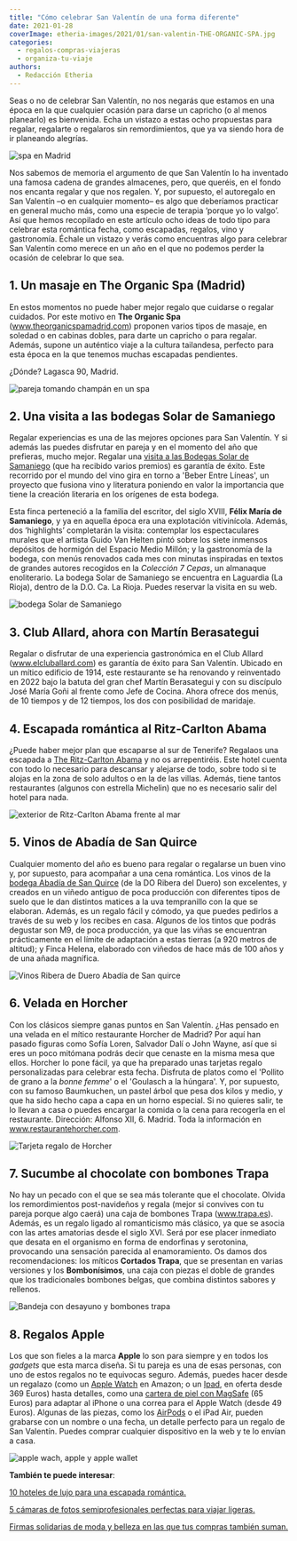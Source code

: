```yaml
---
title: "Cómo celebrar San Valentín de una forma diferente"
date: 2021-01-28
coverImage: etheria-images/2021/01/san-valentin-THE-ORGANIC-SPA.jpg
categories: 
  - regalos-compras-viajeras
  - organiza-tu-viaje
authors: 
  - Redacción Etheria
---
```


Seas o no de celebrar San Valentín, no nos negarás que estamos en una época en la que 
cualquier ocasión para darse un capricho (o al menos planearlo) es bienvenida. Echa un 
vistazo a estas ocho propuestas para regalar, regalarte o regalaros sin remordimientos, 
que ya va siendo hora de ir planeando alegrías. 

![spa en Madrid](etheria-images/2021/01/san-valentin-organic-spa.masaje.jpg "Masaje en pareja en © The Organic Spa.")

Nos sabemos de memoria el argumento de que San Valentín lo ha inventado una famosa 
cadena de grandes almacenes, pero, que queréis, en el fondo nos encanta regalar y que 
nos regalen. Y, por supuesto, el autoregalo en San Valentín –o en cualquier momento– es 
algo que deberíamos practicar en general mucho más, como una especie de terapia ‘porque 
yo lo valgo’. Así que hemos recopilado en este artículo ocho ideas de todo tipo para 
celebrar esta romántica fecha, como escapadas, regalos, vino y gastronomía. Échale un 
vistazo y verás como encuentras algo para celebrar San Valentín como merece en un año en 
el que no podemos perder la ocasión de celebrar lo que sea. 

## 1\. Un masaje en The Organic Spa (Madrid)

En estos momentos no puede haber mejor regalo que cuidarse o regalar cuidados. Por este 
motivo en **The Organic Spa** (www.theorganicspamadrid.com) proponen varios tipos de 
masaje, en soledad o en cabinas dobles, para darte un capricho o para regalar. Además, 
supone un auténtico viaje a la cultura tailandesa, perfecto para esta época en la que 
tenemos muchas escapadas pendientes. 

¿Dónde? Lagasca 90, Madrid. 

![pareja tomando champán en un spa](etheria-images/2021/01/san-valentin-THE-ORGANIC-SPA.jpg "Jacuzzi con champán en © The Organic Spa.")

## 2\. Una visita a las bodegas Solar de Samaniego

Regalar experiencias es una de las mejores opciones para San Valentín. Y si además las 
puedes disfrutar en pareja y en el momento del año que prefieras, mucho mejor. Regalar 
una [visita a las Bodegas Solar de 
Samaniego](https://www.solardesamaniego.com/visita-bodega) (que ha recibido varios 
premios) es garantía de éxito. Este recorrido por el mundo del vino gira en torno a 
'Beber Entre Líneas', un proyecto que fusiona vino y literatura poniendo en valor la 
importancia que tiene la creación literaria en los orígenes de esta bodega. 

Esta finca perteneció a la familia del escritor, del siglo XVIII, **Félix María de 
Samaniego**, y ya en aquella época era una explotación vitivinícola. Además, dos 
‘highlights’ completarán la visita: contemplar los espectaculares murales que el artista 
Guido Van Helten pintó sobre los siete inmensos depósitos de hormigón del Espacio Medio 
Millón; y la gastronomía de la bodega, con menús renovados cada mes con minutas 
inspiradas en textos de grandes autores recogidos en la _Colección 7 Cepas_, un 
almanaque enoliterario. La bodega Solar de Samaniego se encuentra en Laguardia (La 
Rioja), dentro de la D.O. Ca. La Rioja. Puedes reservar la visita en su web. 

![bodega Solar de Samaniego](etheria-images/2021/01/San-valentin-Bodega-Solar-de-Samaniego-Guido-Van-Helten.jpg "Murales del artista Guido Van Helten en © Bodegas Solar de Samaniego")

## 3\. Club Allard, ahora con Martín Berasategui

Regalar o disfrutar de una experiencia gastronómica en el Club Allard 
(www.elcluballard.com) es garantía de éxito para San Valentín. Ubicado en un mítico 
edificio de 1914, este restaurante se ha renovando y reinventado en 2022 bajo la batuta 
del gran chef Martín Berasategui y con su discípulo José María Goñi al frente como Jefe 
de Cocina. Ahora ofrece dos menús, de 10 tiempos y de 12 tiempos, los dos con 
posibilidad de maridaje. 

## 4\. Escapada romántica al Ritz-Carlton Abama

¿Puede haber mejor plan que escaparse al sur de Tenerife? Regalaos una escapada a [The 
Ritz-Carlton 
Abama](https://etheriamagazine.com/2021/06/28/the-ritz-carlton-abama-hotel-de-lujo-tenerife/) 
y no os arrepentiréis. Este hotel cuenta con todo lo necesario para descansar y alejarse 
de todo, sobre todo si te alojas en la zona de solo adultos o en la de las villas. 
Además, tiene tantos restaurantes (algunos con estrella Michelin) que no es necesario 
salir del hotel para nada. 

![exterior de Ritz-Carlton Abama frente al mar](etheria-images/2021/01/san-valentin-abama-ritz-carlton.jpg "Hotel © Ritz-Carlton Abama, en el sur de Tenerife.")

## 5\. Vinos de Abadía de San Quirce

Cualquier momento del año es bueno para regalar o regalarse un buen vino y, por 
supuesto, para acompañar a una cena romántica. Los vinos de la [bodega Abadía de San 
Quirce](https://www.abadiadesanquirce.com/es/) (de la DO Ribera del Duero) son 
excelentes, y creados en un viñedo antiguo de poca producción con diferentes tipos de 
suelo que le dan distintos matices a la uva tempranillo con la que se elaboran. Además, 
es un regalo fácil y cómodo, ya que puedes pedirlos a través de su web y los recibes en 
casa. Algunos de los tintos que podrás degustar son M9, de poca producción, ya que las 
viñas se encuentran prácticamente en el límite de adaptación a estas tierras (a 920 
metros de altitud); y Finca Helena, elaborado con viñedos de hace más de 100 años y de 
una añada magnífica. 

![Vinos Ribera de Duero Abadía de San quirce](etheria-images/2021/01/san-valentin-Abadía-de-San-Quirce.jpg "Vinos M9 2018 y Finca Helena 2015 de © Abadía de San Quirce")

## 6\. Velada en Horcher

Con los clásicos siempre ganas puntos en San Valentín. ¿Has pensado en una velada en el 
mítico restaurante Horcher de Madrid? Por aquí han pasado figuras como Sofía Loren, 
Salvador Dalí o John Wayne, así que si eres un poco mitómana podrás decir que cenaste en 
la misma mesa que ellos. Horcher lo pone fácil, ya que ha preparado unas tarjetas regalo 
personalizadas para celebrar esta fecha. Disfruta de platos como el 'Pollito de grano a 
la _bonne femme_' o el 'Goulasch a la húngara'. Y, por supuesto, con su famoso 
Baumkuchen, un pastel árbol que pesa dos kilos y medio, y que ha sido hecho capa a capa 
en un horno especial. Si no quieres salir, te lo llevan a casa o puedes encargar la 
comida o la cena para recogerla en el restaurante. Dirección: Alfonso XII, 6. Madrid. 
Toda la información en www.restaurantehorcher.com. 

![Tarjeta regalo de Horcher](etheria-images/2021/01/san-valentin-Horcher.jpg "Tarjeta-regalo de San Valentín del restaurante © Horcher.")

## 7\. Sucumbe al chocolate con bombones Trapa

No hay un pecado con el que se sea más tolerante que el chocolate. Olvida los 
remordimientos post-navideños y regala (mejor si convives con tu pareja porque algo 
caerá) una caja de bombones Trapa (www.trapa.es). Además, es un regalo ligado al 
romanticismo más clásico, ya que se asocia con las artes amatorias desde el siglo XVI. 
Será por ese placer inmediato que desata en el organismo en forma de endorfinas y 
serotonina, provocando una sensación parecida al enamoramiento. Os damos dos 
recomendaciones: los míticos **Cortados Trapa**, que se presentan en varias versiones y 
los **Bombonísimos**, una caja con piezas el doble de grandes que los tradicionales 
bombones belgas, que combina distintos sabores y rellenos. 

![Bandeja con desayuno y bombones trapa](etheria-images/2021/01/san-valentin-bombones-trapa.jpg "Caja Bombonísimos de Bombones Trapa. © David de Luis")

## 8\. Regalos Apple

Los que son fieles a la marca **Apple** lo son para siempre y en todos los _gadgets_ que 
esta marca diseña. Si tu pareja es una de esas personas, con uno de estos regalos no te 
equivocas seguro. Además, puedes hacer desde un regalazo (como un [Apple 
Watch](https://amzn.to/3Sqqex7) en Amazon; o un [Ipad](https://amzn.to/3HrmYv3), en 
oferta desde 369 Euros) hasta detalles, como una [cartera de piel con 
MagSafe](https://amzn.to/42bIQnJ) (65 Euros) para adaptar al iPhone o una correa para el 
Apple Watch (desde 49 Euros). Algunas de las piezas, como los [AirPods](https://amzn.to/2YhmgKs) 
o el iPad Air, pueden grabarse con un nombre o una fecha, un detalle perfecto para un 
regalo de San Valentín. Puedes comprar cualquier dispositivo en la web y te lo envían a 
casa. 

![apple wach, apple y apple wallet](etheria-images/2021/01/regalos-san-valentin-apple.jpg "Regalos de © Apple para San Valentín.")

**También te puede interesar**: 

[10 hoteles de lujo para una escapada 
romántica.](https://etheriamagazine.com/2021/01/21/hoteles-de-lujo-escapada-romantica-2021/) 

[5 cámaras de fotos semiprofesionales perfectas para viajar 
ligeras.](https://etheriamagazine.com/2020/11/25/5-camaras-de-fotos-semiprofesionales-perfectas-para-viajar-ligeras/) 

[Firmas solidarias de moda y belleza en las que tus compras también 
suman.](https://etheriamagazine.com/2020/11/21/marcas-y-firmas-solidarias-de-moda-y-belleza/)
